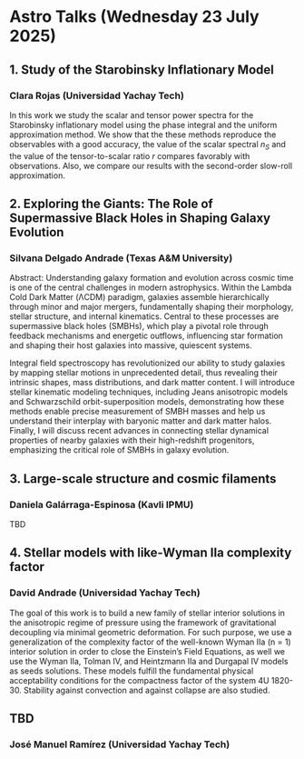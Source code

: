 # Astro Talks (Wednesday 23 July 2025)

## 1. Study of the Starobinsky Inflationary Model
### Clara Rojas (Universidad Yachay Tech)
In this work we study the scalar and tensor power spectra for the Starobinsky inflationary model using the phase integral and the uniform approximation method. We show that the these methods reproduce the observables with a good accuracy, the value of the scalar spectral $n_S$ and the value of the tensor-to-scalar ratio $r$ compares favorably with observations. Also, we compare our results with the second-order slow-roll approximation.


## 2. Exploring the Giants: The Role of Supermassive Black Holes in Shaping Galaxy Evolution
### Silvana Delgado Andrade (Texas A&M University)

Abstract: Understanding galaxy formation and evolution across cosmic time is one of the central challenges in modern astrophysics. Within the Lambda Cold Dark Matter (ΛCDM) paradigm, galaxies assemble hierarchically through minor and major mergers, fundamentally shaping their morphology, stellar structure, and internal kinematics. Central to these processes are supermassive black holes (SMBHs), which play a pivotal role through feedback mechanisms and energetic outflows, influencing star formation and shaping their host galaxies into massive, quiescent systems.

Integral field spectroscopy has revolutionized our ability to study galaxies by mapping stellar motions in unprecedented detail, thus revealing their intrinsic shapes, mass distributions, and dark matter content. I will introduce stellar kinematic modeling techniques, including Jeans anisotropic models and Schwarzschild orbit-superposition models, demonstrating how these methods enable precise measurement of SMBH masses and help us understand their interplay with baryonic matter and dark matter halos. Finally, I will discuss recent advances in connecting stellar dynamical properties of nearby galaxies with their high-redshift progenitors, emphasizing the critical role of SMBHs in galaxy evolution.

## 3. Large-scale structure and cosmic filaments
### Daniela Galárraga-Espinosa (Kavli IPMU)
TBD

## 4. Stellar models with like-Wyman IIa complexity factor
### David Andrade (Universidad Yachay Tech)

The goal of this work is to build a new family of stellar interior solutions in the anisotropic regime of pressure using the framework of gravitational decoupling via minimal geometric deformation. For such purpose, we use a generalization of the complexity factor of the well-known Wyman IIa (n = 1) interior solution in order to close the Einstein’s Field Equations, as well we use the Wyman IIa, Tolman IV, and Heintzmann IIa and Durgapal IV models as seeds solutions. These models fulfill the fundamental physical acceptability conditions for the compactness factor of the system 4U 1820-30. Stability against convection and against collapse are also studied.

## TBD
### José Manuel Ramírez (Universidad Yachay Tech)
